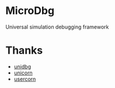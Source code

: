 # MicroDbg
Universal simulation debugging framework

# Thanks
- [unidbg](github.com/zhkl0228/unidbg)
- [unicorn](https://github.com/unicorn-engine/unicorn)
- [usercorn](https://github.com/lunixbochs/usercorn)
